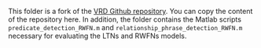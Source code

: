 This folder is a fork of the [VRD Github repository](https://github.com/Prof-Lu-Cewu/Visual-Relationship-Detection). You
can copy the content of the repository here. In addition, the folder contains the Matlab
scripts `predicate_detection_RWFN.m` and `relationship_phrase_detection_RWFN.m` necessary for evaluating the LTNs and RWFNs models. 